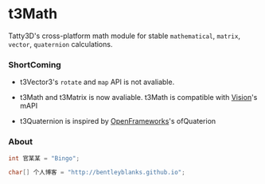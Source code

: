 # t3Math

Tatty3D's cross-platform math module for stable ```mathematical```, ```matrix```, ```vector```, ```quaternion``` calculations. 



### ShortComing

- t3Vector3's ```rotate``` and ```map``` API is not avaliable.
  
- t3Math and t3Matrix is now avaliable. t3Math is compatible with [Vision](http://translate.havok.com/cn/products/vision-engine)'s mAPI
  
- t3Quaternion is inspired by [OpenFrameworks](http://openframeworks.cc/)'s ofQuaterion

### About

``` cpp
int 官某某 = "Bingo";

char[] 个人博客 = "http://bentleyblanks.github.io";
```